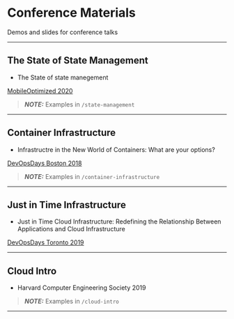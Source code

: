 # Conference Materials

Demos and slides for conference talks

---

## The State of State Management

* The State of state manegement

[MobileOptimized 2020](https://moconf.dev/)

> **_NOTE:_** Examples in `/state-management`

---

## Container Infrastructure

* Infrastructre in the New World of Containers: What are your options?

[DevOpsDays Boston 2018](https://www.devopsdays.org/events/2018-boston/program/austen-novis/)

> **_NOTE:_** Examples in `/container-infrastructure`

---

## Just in Time Infrastructure

* Just in Time Cloud Infrastructure: Redefining the Relationship Between Applications and Cloud Infrastructure

[DevOpsDays Toronto 2019](https://pheedloop.com/dodto19/site/sessions/?id=zdeRUR)

--- 

## Cloud Intro

* Harvard Computer Engineering Society 2019

> **_NOTE:_** Examples in `/cloud-intro`

---
